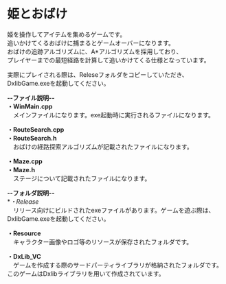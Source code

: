 # 姫とおばけ
  
姫を操作してアイテムを集めるゲームです。  
追いかけてくるおばけに捕まるとゲームオーバーになります。  
おばけの追跡アルゴリズムに、A*アルゴリズムを採用しており、  
プレイヤーまでの最短経路を計算して追いかけてくる仕様となっています。  
  
実際にプレイされる際は、Releseフォルダをコピーしていただき、DxlibGame.exeを起動してください。  
  
**--ファイル説明--**  
**・WinMain.cpp**  
　メインファイルになります。exe起動時に実行されるファイルになります。  
  
 **・RouteSearch.cpp**  
 **・RouteSearch.h**  
 　おばけの経路探索アルゴリズムが記載されたファイルになります。  
  
  **・Maze.cpp**  
  **・Maze.h**  
  　ステージについて記載されたファイルになります。  
  
**--フォルダ説明--**  
**・Release*  
　リリース向けにビルドされたexeファイルがあります。ゲームを遊ぶ際は、DxlibGame.exeを起動してください。  
  
 **・Resource**  
 　キャラクター画像やロゴ等のリソースが保存されたフォルダです。  
  
  **・DxLib_VC**  
  　ゲームを作成する際のサードパーティライブラリが格納されたフォルダです。このゲームはDxlibライブラリを用いて作成されています。
